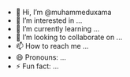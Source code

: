 - 👋 Hi, I’m @muhammeduxama
- 👀 I’m interested in ...
- 🌱 I’m currently learning ...
- 💞️ I’m looking to collaborate on ...
- 📫 How to reach me ...
- 😄 Pronouns: ...
- ⚡ Fun fact: ...

<!---
muhammeduxama/muhammeduxama is a ✨ special ✨ repository because its `README.md` (this file) appears on your GitHub profile.
You can click the Preview link to take a look at your changes.
--->
